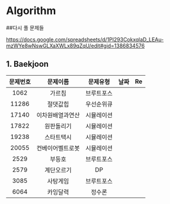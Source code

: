 # Algorithm

##다시 풀 문제들

https://docs.google.com/spreadsheets/d/1PI293CokxqlaD_LEAu-mzWYe8wNswGLXaXWLx89qZqU/edit#gid=1386834576

## 1. Baekjoon

|문제번호|문제이름|문제유형|날짜|Re|
|:---:|:---:|:---:|:---:|:---:|
|1062|가르침|브루트포스||
|11286|절댓값힙|우선순위큐||
|17140|이차원배열과연산|시뮬레이션|||
|17822|원판돌리기|시뮬레이션||
|19238|스타트택시|시뮬레이션||
|20055|컨베이어벨트로봇|시뮬레이션||
|2529|부등호|브루트포스||
|2579|계단오르기|DP||
|3085|사탕게임|브루트포스||
|6064|카잉달력|정수론||

